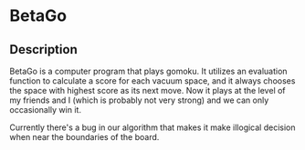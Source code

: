 # BetaGo

## Description

BetaGo is a computer program that plays gomoku. It utilizes an evaluation function to calculate a score for each vacuum space, and it always chooses the space with highest score as its next move. Now it plays at the level of my friends and I (which is probably not very strong) and we can only occasionally win it.

Currently there's a bug in our algorithm that makes it make illogical decision when near the boundaries of the board.